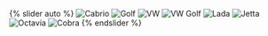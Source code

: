 {% slider auto %}
  ![Cabrio](https://goo.gl/v9Egsq)
  ![Golf](https://goo.gl/VMXMNp)
  ![VW](https://goo.gl/BLlfwF)
  ![VW Golf](https://goo.gl/NohrZI)
  ![Lada](https://goo.gl/WGA5hm)
  ![Jetta](https://goo.gl/sr3iDN)
  ![Octavia](https://goo.gl/y6rRtZ)
  ![Cobra](https://goo.gl/W2NVyS)
{% endslider %}
